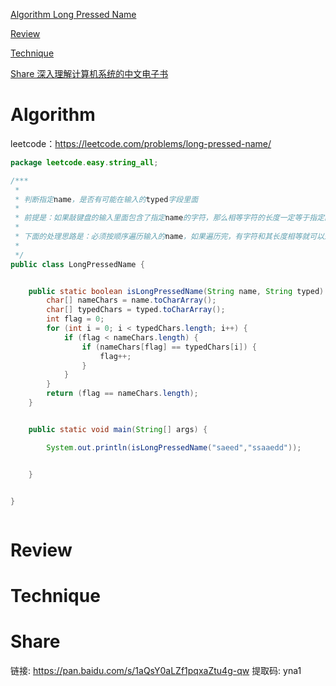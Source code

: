 
 [Algorithm Long Pressed Name](#algorithm)

 [Review](#review)

 [Technique](#technique)

 [Share 深入理解计算机系统的中文电子书](#share)


# Algorithm


leetcode：https://leetcode.com/problems/long-pressed-name/
```java
package leetcode.easy.string_all;

/***
 *
 * 判断指定name，是否有可能在输入的typed字段里面
 *
 * 前提是：如果敲键盘的输入里面包含了指定name的字符，那么相等字符的长度一定等于指定的name
 *
 * 下面的处理思路是：必须按顺序遍历输入的name，如果遍历完，有字符和其长度相等就可以返回true
 *
 */
public class LongPressedName {


    public static boolean isLongPressedName(String name, String typed) {
        char[] nameChars = name.toCharArray();
        char[] typedChars = typed.toCharArray();
        int flag = 0;
        for (int i = 0; i < typedChars.length; i++) {
            if (flag < nameChars.length) {
                if (nameChars[flag] == typedChars[i]) {
                    flag++;
                }
            }
        }
        return (flag == nameChars.length);
    }


    public static void main(String[] args) {

        System.out.println(isLongPressedName("saeed","ssaaedd"));


    }


}



```


# Review


# Technique


# Share

链接: https://pan.baidu.com/s/1aQsY0aLZf1pqxaZtu4g-qw 
提取码: yna1 







